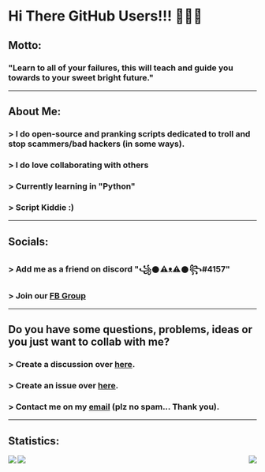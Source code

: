 # Hi There GitHub Users!!! 👋👋👋
## Motto: 
### "Learn to all of your failures, this will teach and guide you towards to your sweet bright future."

---

## About Me:
###  > I do open-source and pranking scripts dedicated to troll and stop scammers/bad hackers (in some ways).
###  > I do love collaborating with others
###  > Currently learning in "Python"
###  > Script Kiddie :)

---

## Socials:
###  > Add me as a friend on discord "꧁𒊹⚠ᴥ⚠𒊹꧂#4157"
###  > Join our [FB Group](https://www.facebook.com/groups/1778790372291663)

---

## Do you have some questions, problems, ideas or you just want to collab with me?
###  > Create a discussion over [here](https://github.com/RedFurrFox/RedFurrFox/discussions).
###  > Create an issue over [here](https://github.com/RedFurrFox/RedFurrFox/issues).
###  > Contact me on my [email](mailto:redfurryfoxgaming@gmail.com) (plz no spam... Thank you).

---

## Statistics:
<p1>
  <img align="left" src="https://github-readme-stats.vercel.app/api?username=RedFurrFox&count_private=true&theme=dark&show_icons=true)">
  <img src="https://github-readme-streak-stats.herokuapp.com?user=RedFurrFox&theme=dark-smoky">
</p1>
<p2>
  <img align="right" src="https://komarev.com/ghpvc/?username=RedFurrFox">
</p2>

<!--
**RedFurrFox/RedFurrFox** is a ✨ _special_ ✨ repository because its `README.md` (this file) appears on your GitHub profile.

Here are some ideas to get you started:

- 🔭 I’m currently working on ...
- 🌱 I’m currently learning ...
- 👯 I’m looking to collaborate on ...
- 🤔 I’m looking for help with ...
- 💬 Ask me about ...
- 📫 How to reach me: ...
- 😄 Pronouns: ...
- ⚡ Fun fact: ...
-->
